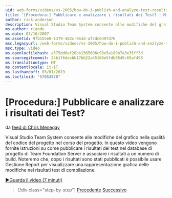 ```yaml
---
uid: web-forms/videos/vs-2005/how-do-i-publish-and-analyze-test-results
title: '[Procedura:] Pubblicare e analizzare i risultati dei Test? | Microsoft Docs'
author: rick-anderson
description: Visual Studio Team System consente alle modifiche del grafico nella qualità del codice del progetto nel corso del progetto. In questo video vengono fornite istruzioni su come publ....
ms.author: riande
ms.date: 07/16/2007
ms.assetid: 9fb155e0-1379-482c-963d-af7dc0397d76
msc.legacyurl: /web-forms/videos/vs-2005/how-do-i-publish-and-analyze-test-results
msc.type: video
ms.openlocfilehash: a575dd0af20bb1565606c93e5a189b7a3e35ff3d
ms.sourcegitcommit: 24b1f6decbb17bb22a45166e5fdb0845c65af498
ms.translationtype: MT
ms.contentlocale: it-IT
ms.lasthandoff: 03/01/2019
ms.locfileid: "57053878"
---
```

<a name="how-do-i-publish-and-analyze-test-results"></a>[Procedura:] Pubblicare e analizzare i risultati dei Test?
====================
da [feed di Chris Menegay](https://twitter.com/CMenegay)

Visual Studio Team System consente alle modifiche del grafico nella qualità del codice del progetto nel corso del progetto. In questo video vengono fornite istruzioni su come pubblicare i risultati dei test nel database di progetto di Team Foundation Server e associare i risultati a un numero di build. Noteremo che, dopo i risultati sono stati pubblicati è possibile usare Gestione Report per visualizzare una rappresentazione grafica delle modifiche nei risultati test di compilazione.

[&#9654;Guarda il video (7 minuti)](https://channel9.msdn.com/Blogs/ASP-NET-Site-Videos/how-do-i-publish-and-analyze-test-results)

> [!div class="step-by-step"]
> [Precedente](how-do-i-use-generic-tests.md)
> [Successivo](how-do-i-discover-application-changes-prior-to-deployment.md)
